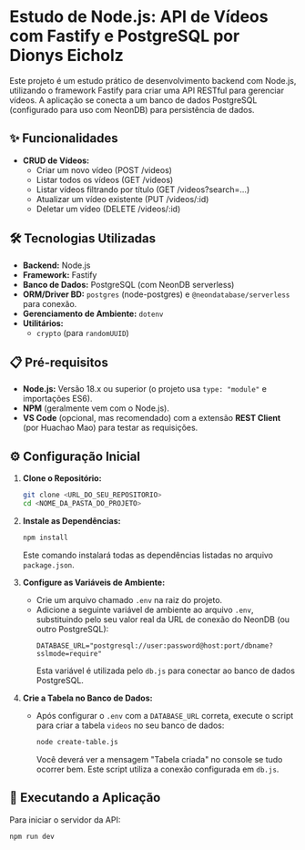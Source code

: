 # Estudo de Node.js: API de Vídeos com Fastify e PostgreSQL por Dionys Eicholz

Este projeto é um estudo prático de desenvolvimento backend com Node.js, utilizando o framework Fastify para criar uma API RESTful para gerenciar vídeos. A aplicação se conecta a um banco de dados PostgreSQL (configurado para uso com NeonDB) para persistência de dados.

## ✨ Funcionalidades

* **CRUD de Vídeos:**
    * Criar um novo vídeo (POST /videos)
    * Listar todos os vídeos (GET /videos)
    * Listar vídeos filtrando por título (GET /videos?search=...)
    * Atualizar um vídeo existente (PUT /videos/:id)
    * Deletar um vídeo (DELETE /videos/:id)

## 🛠️ Tecnologias Utilizadas

* **Backend:** Node.js
* **Framework:** Fastify
* **Banco de Dados:** PostgreSQL (com NeonDB serverless)
* **ORM/Driver BD:** `postgres` (node-postgres) e `@neondatabase/serverless` para conexão.
* **Gerenciamento de Ambiente:** `dotenv`
* **Utilitários:**
    * `crypto` (para `randomUUID`)

## 📋 Pré-requisitos

* **Node.js:** Versão 18.x ou superior (o projeto usa `type: "module"` e importações ES6).
* **NPM** (geralmente vem com o Node.js).
* **VS Code** (opcional, mas recomendado) com a extensão **REST Client** (por Huachao Mao) para testar as requisições.

## ⚙️ Configuração Inicial

1.  **Clone o Repositório:**
    ```bash
    git clone <URL_DO_SEU_REPOSITORIO>
    cd <NOME_DA_PASTA_DO_PROJETO>
    ```

2.  **Instale as Dependências:**
    ```bash
    npm install
    ```
    Este comando instalará todas as dependências listadas no arquivo `package.json`.

3.  **Configure as Variáveis de Ambiente:**
    * Crie um arquivo chamado `.env` na raiz do projeto.
    * Adicione a seguinte variável de ambiente ao arquivo `.env`, substituindo pelo seu valor real da URL de conexão do NeonDB (ou outro PostgreSQL):
        ```env
        DATABASE_URL="postgresql://user:password@host:port/dbname?sslmode=require"
        ```
        Esta variável é utilizada pelo `db.js` para conectar ao banco de dados PostgreSQL.

4.  **Crie a Tabela no Banco de Dados:**
    * Após configurar o `.env` com a `DATABASE_URL` correta, execute o script para criar a tabela `videos` no seu banco de dados:
        ```bash
        node create-table.js
        ```
        Você deverá ver a mensagem "Tabela criada" no console se tudo ocorrer bem. Este script utiliza a conexão configurada em `db.js`.

## 🚀 Executando a Aplicação

Para iniciar o servidor da API:

```bash
npm run dev
